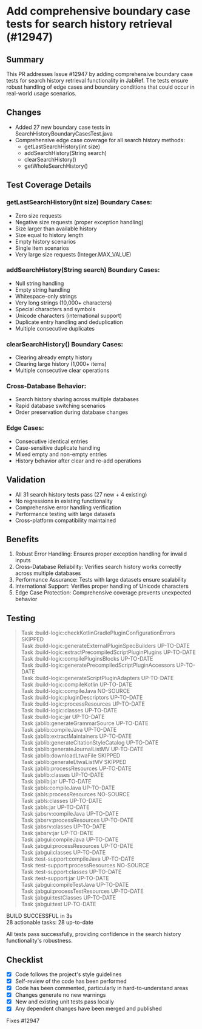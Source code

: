 # Add comprehensive boundary case tests for search history retrieval (#12947)

## Summary

This PR addresses Issue #12947 by adding comprehensive boundary case tests for search history retrieval functionality in JabRef. The tests ensure robust handling of edge cases and boundary conditions that could occur in real-world usage scenarios.

## Changes

- Added 27 new boundary case tests in SearchHistoryBoundaryCasesTest.java
- Comprehensive edge case coverage for all search history methods:  
  - getLastSearchHistory(int size)  
  - addSearchHistory(String search)  
  - clearSearchHistory()  
  - getWholeSearchHistory()

## Test Coverage Details

### getLastSearchHistory(int size) Boundary Cases:

- Zero size requests
- Negative size requests (proper exception handling)
- Size larger than available history
- Size equal to history length
- Empty history scenarios
- Single item scenarios
- Very large size requests (Integer.MAX_VALUE)

### addSearchHistory(String search) Boundary Cases:

- Null string handling
- Empty string handling
- Whitespace-only strings
- Very long strings (10,000+ characters)
- Special characters and symbols
- Unicode characters (international support)
- Duplicate entry handling and deduplication
- Multiple consecutive duplicates

### clearSearchHistory() Boundary Cases:

- Clearing already empty history
- Clearing large history (1,000+ items)
- Multiple consecutive clear operations

### Cross-Database Behavior:

- Search history sharing across multiple databases
- Rapid database switching scenarios
- Order preservation during database changes

### Edge Cases:

- Consecutive identical entries
- Case-sensitive duplicate handling
- Mixed empty and non-empty entries
- History behavior after clear and re-add operations

## Validation

- All 31 search history tests pass (27 new + 4 existing)
- No regressions in existing functionality
- Comprehensive error handling verification
- Performance testing with large datasets
- Cross-platform compatibility maintained

## Benefits

1. Robust Error Handling: Ensures proper exception handling for invalid inputs
2. Cross-Database Reliability: Verifies search history works correctly across multiple databases
3. Performance Assurance: Tests with large datasets ensure scalability
4. International Support: Verifies proper handling of Unicode characters
5. Edge Case Protection: Comprehensive coverage prevents unexpected behavior

## Testing

> Task :build-logic:checkKotlinGradlePluginConfigurationErrors SKIPPED  
> Task :build-logic:generateExternalPluginSpecBuilders UP-TO-DATE  
> Task :build-logic:extractPrecompiledScriptPluginPlugins UP-TO-DATE  
> Task :build-logic:compilePluginsBlocks UP-TO-DATE  
> Task :build-logic:generatePrecompiledScriptPluginAccessors UP-TO-DATE  
> Task :build-logic:generateScriptPluginAdapters UP-TO-DATE  
> Task :build-logic:compileKotlin UP-TO-DATE  
> Task :build-logic:compileJava NO-SOURCE  
> Task :build-logic:pluginDescriptors UP-TO-DATE  
> Task :build-logic:processResources UP-TO-DATE  
> Task :build-logic:classes UP-TO-DATE  
> Task :build-logic:jar UP-TO-DATE  
> Task :jablib:generateGrammarSource UP-TO-DATE  
> Task :jablib:compileJava UP-TO-DATE  
> Task :jablib:extractMaintainers UP-TO-DATE  
> Task :jablib:generateCitationStyleCatalog UP-TO-DATE  
> Task :jablib:generateJournalListMV UP-TO-DATE  
> Task :jablib:downloadLtwaFile SKIPPED  
> Task :jablib:generateLtwaListMV SKIPPED  
> Task :jablib:processResources UP-TO-DATE  
> Task :jablib:classes UP-TO-DATE  
> Task :jablib:jar UP-TO-DATE  
> Task :jabls:compileJava UP-TO-DATE  
> Task :jabls:processResources NO-SOURCE  
> Task :jabls:classes UP-TO-DATE  
> Task :jabls:jar UP-TO-DATE  
> Task :jabsrv:compileJava UP-TO-DATE  
> Task :jabsrv:processResources UP-TO-DATE  
> Task :jabsrv:classes UP-TO-DATE  
> Task :jabsrv:jar UP-TO-DATE  
> Task :jabgui:compileJava UP-TO-DATE  
> Task :jabgui:processResources UP-TO-DATE  
> Task :jabgui:classes UP-TO-DATE  
> Task :test-support:compileJava UP-TO-DATE  
> Task :test-support:processResources NO-SOURCE  
> Task :test-support:classes UP-TO-DATE  
> Task :test-support:jar UP-TO-DATE  
> Task :jabgui:compileTestJava UP-TO-DATE  
> Task :jabgui:processTestResources UP-TO-DATE  
> Task :jabgui:testClasses UP-TO-DATE  
> Task :jabgui:test UP-TO-DATE

BUILD SUCCESSFUL in 3s  
28 actionable tasks: 28 up-to-date

All tests pass successfully, providing confidence in the search history functionality's robustness.

## Checklist

- [x] Code follows the project's style guidelines
- [x] Self-review of the code has been performed
- [x] Code has been commented, particularly in hard-to-understand areas
- [x] Changes generate no new warnings
- [x] New and existing unit tests pass locally
- [x] Any dependent changes have been merged and published

Fixes #12947
